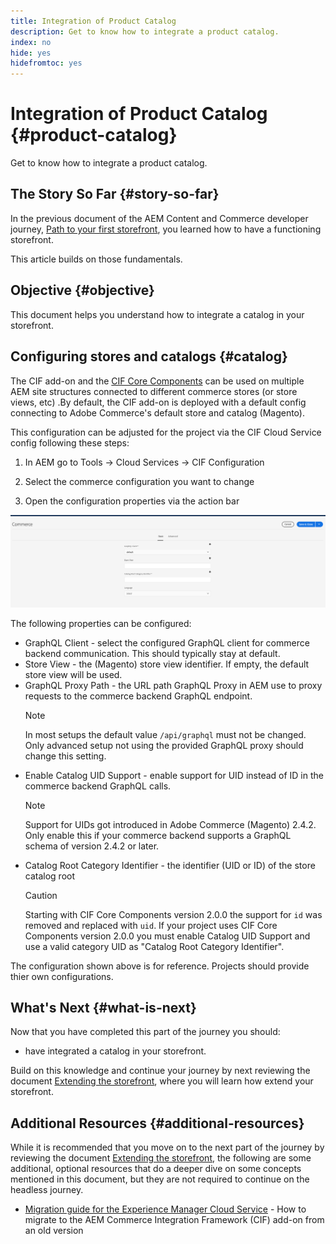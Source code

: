 ```yaml
---
title: Integration of Product Catalog
description: Get to know how to integrate a product catalog.
index: no
hide: yes
hidefromtoc: yes
---
```

# Integration of Product Catalog {#product-catalog}

Get to know how to integrate a product catalog.

## The Story So Far {#story-so-far}

In the previous document of the AEM Content and Commerce developer journey, [Path to your first storefront](first-storefront.md), you learned how to have a functioning storefront.

This article builds on those fundamentals.

## Objective {#objective}

This document helps you understand how to integrate a catalog in your storefront.

## Configuring stores and catalogs {#catalog}

The CIF add-on and the [CIF Core Components](https://github.com/adobe/aem-core-cif-components) can be used on multiple AEM site structures connected to different commerce stores (or store views, etc) .By default, the CIF add-on is deployed with a default config connecting to Adobe Commerce's default store and catalog (Magento).

This configuration can be adjusted for the project via the CIF Cloud Service config following these steps:

1. In AEM go to Tools -> Cloud Services -> CIF Configuration

2. Select the commerce configuration you want to change

3. Open the configuration properties via the action bar

![CIF Cloud Services Configuration](/help/commerce-cloud/assets/cif-cloud-service-config.png)

The following properties can be configured:

- GraphQL Client - select the configured GraphQL client for commerce backend communication. This should typically stay at default.
- Store View - the (Magento) store view identifier. If empty, the default store view will be used.
- GraphQL Proxy Path - the URL path GraphQL Proxy in AEM use to proxy requests to the commerce backend GraphQL endpoint.
    >[!NOTE]
    >
    > In most setups the default value `/api/graphql` must not be changed. Only advanced setup not using the provided GraphQL proxy should change this setting.
- Enable Catalog UID Support - enable support for UID instead of ID in the commerce backend GraphQL calls.
    >[!NOTE]
    >
    > Support for UIDs got introduced in Adobe Commerce (Magento) 2.4.2. Only enable this if your commerce backend supports a GraphQL schema of version 2.4.2 or later.
- Catalog Root Category Identifier - the identifier (UID or ID) of the store catalog root
    >[!CAUTION]
    >
    > Starting with CIF Core Components version 2.0.0 the support for `id` was removed and replaced with `uid`. If your project uses CIF Core Components version 2.0.0 you must enable Catalog UID Support and use a valid category UID as "Catalog Root Category Identifier".

The configuration shown above is for reference. Projects should provide thier own configurations.

## What's Next {#what-is-next}

Now that you have completed this part of the journey you should:

* have integrated a catalog in your storefront.

Build on this knowledge and continue your  journey by next reviewing the document [Extending the storefront](extending-storefront.md), where you will learn how extend your storefront.

## Additional Resources {#additional-resources}

While it is recommended that you move on to the next part of the journey by reviewing the document [Extending the storefront](extending-storefront.md), the following are some additional, optional resources that do a deeper dive on some concepts mentioned in this document, but they are not required to continue on the headless journey.

* [Migration guide for the Experience Manager Cloud Service](/help/commerce-cloud/migration.md) - How to migrate to the AEM Commerce Integration Framework (CIF) add-on from an old version
